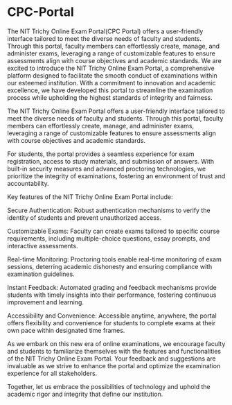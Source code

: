 # CPC-Portal
The NIT Trichy Online Exam Portal(CPC Portal)  offers a user-friendly interface tailored to meet the diverse needs of faculty and students. Through this portal, faculty members can effortlessly create, manage, and administer exams, leveraging a range of customizable features to ensure assessments align with course objectives and academic standards.
We are excited to introduce the NIT Trichy Online Exam Portal, a comprehensive platform designed to facilitate the smooth conduct of examinations within our esteemed institution. With a commitment to innovation and academic excellence, we have developed this portal to streamline the examination process while upholding the highest standards of integrity and fairness.

The NIT Trichy Online Exam Portal offers a user-friendly interface tailored to meet the diverse needs of faculty and students. Through this portal, faculty members can effortlessly create, manage, and administer exams, leveraging a range of customizable features to ensure assessments align with course objectives and academic standards.

For students, the portal provides a seamless experience for exam registration, access to study materials, and submission of answers. With built-in security measures and advanced proctoring technologies, we prioritize the integrity of examinations, fostering an environment of trust and accountability.

Key features of the NIT Trichy Online Exam Portal include:

Secure Authentication: Robust authentication mechanisms to verify the identity of students and prevent unauthorized access.

Customizable Exams: Faculty can create exams tailored to specific course requirements, including multiple-choice questions, essay prompts, and interactive assessments.

Real-time Monitoring: Proctoring tools enable real-time monitoring of exam sessions, deterring academic dishonesty and ensuring compliance with examination guidelines.

Instant Feedback: Automated grading and feedback mechanisms provide students with timely insights into their performance, fostering continuous improvement and learning.

Accessibility and Convenience: Accessible anytime, anywhere, the portal offers flexibility and convenience for students to complete exams at their own pace within designated time frames.

As we embark on this new era of online examinations, we encourage faculty and students to familiarize themselves with the features and functionalities of the NIT Trichy Online Exam Portal. Your feedback and suggestions are invaluable as we strive to enhance the portal and optimize the examination experience for all stakeholders.

Together, let us embrace the possibilities of technology and uphold the academic rigor and integrity that define our institution.

